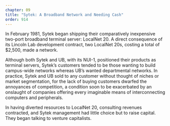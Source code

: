 ```yaml
---
chapter: 09
title: "Sytek: A Broadband Network and Needing Cash"
order: 914
---
```


In February 1981, Sytek began shipping their comparatively inexpensive two-port broadband terminal server: LocalNet 20. A direct consequence of its Lincoln Lab development contract, two LocalNet 20s, costing a total of $2,500, made a network.

Although both Sytek and UB, with its NUI-1, positioned their products as terminal servers, Sytek’s customers tended to be those wanting to build campus-wide networks whereas UB’s wanted departmental networks. In practice, Sytek and UB sold to any customer without thought of niches or market segmentation, for the lack of buying customers dwarfed the annoyances of competition, a condition soon to be exacerbated by an onslaught of companies offering every imaginable means of interconnecting computers and peripherals.

In having diverted resources to LocalNet 20, consulting revenues contracted, and Sytek management had little choice but to raise capital. They began talking to venture capitalists.
